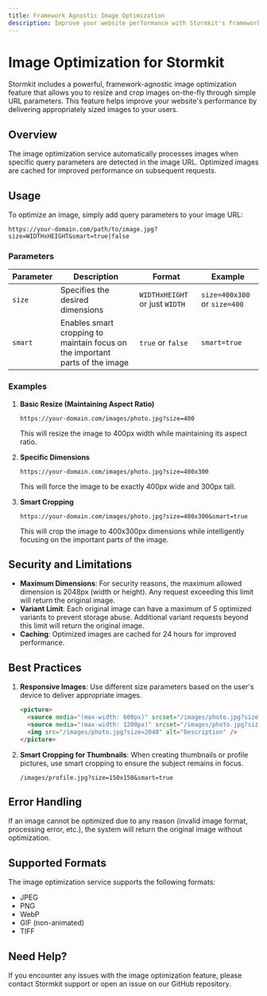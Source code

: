 ```yaml
---
title: Framework Agnostic Image Optimization
description: Improve your website performance with Stormkit's framework-agnostic image optimization. Resize, crop, and intelligently focus images using simple URL parameters. Easy implementation with built-in caching and security.
---
```


# Image Optimization for Stormkit

Stormkit includes a powerful, framework-agnostic image optimization feature that allows you to resize and crop images on-the-fly through simple URL parameters. This feature helps improve your website's performance by delivering appropriately sized images to your users.

## Overview

The image optimization service automatically processes images when specific query parameters are detected in the image URL. Optimized images are cached for improved performance on subsequent requests.

## Usage

To optimize an image, simply add query parameters to your image URL:

```
https://your-domain.com/path/to/image.jpg?size=WIDTHxHEIGHT&smart=true|false
```

### Parameters

| Parameter | Description                                                                  | Format                         | Example                      |
| --------- | ---------------------------------------------------------------------------- | ------------------------------ | ---------------------------- |
| `size`    | Specifies the desired dimensions                                             | `WIDTHxHEIGHT` or just `WIDTH` | `size=400x300` or `size=400` |
| `smart`   | Enables smart cropping to maintain focus on the important parts of the image | `true` or `false`              | `smart=true`                 |

### Examples

1. **Basic Resize (Maintaining Aspect Ratio)**

   ```
   https://your-domain.com/images/photo.jpg?size=400
   ```

   This will resize the image to 400px width while maintaining its aspect ratio.

2. **Specific Dimensions**

   ```
   https://your-domain.com/images/photo.jpg?size=400x300
   ```

   This will force the image to be exactly 400px wide and 300px tall.

3. **Smart Cropping**
   ```
   https://your-domain.com/images/photo.jpg?size=400x300&smart=true
   ```
   This will crop the image to 400x300px dimensions while intelligently focusing on the important parts of the image.

## Security and Limitations

- **Maximum Dimensions**: For security reasons, the maximum allowed dimension is 2048px (width or height). Any request exceeding this limit will return the original image.
- **Variant Limit**: Each original image can have a maximum of 5 optimized variants to prevent storage abuse. Additional variant requests beyond this limit will return the original image.
- **Caching**: Optimized images are cached for 24 hours for improved performance.

## Best Practices

1. **Responsive Images**: Use different size parameters based on the user's device to deliver appropriate images.

   ```html
   <picture>
     <source media="(max-width: 600px)" srcset="/images/photo.jpg?size=600" />
     <source media="(max-width: 1200px)" srcset="/images/photo.jpg?size=1200" />
     <img src="/images/photo.jpg?size=2048" alt="Description" />
   </picture>
   ```

2. **Smart Cropping for Thumbnails**: When creating thumbnails or profile pictures, use smart cropping to ensure the subject remains in focus.

   ```
   /images/profile.jpg?size=150x150&smart=true
   ```

## Error Handling

If an image cannot be optimized due to any reason (invalid image format, processing error, etc.), the system will return the original image without optimization.

## Supported Formats

The image optimization service supports the following formats:

- JPEG
- PNG
- WebP
- GIF (non-animated)
- TIFF

## Need Help?

If you encounter any issues with the image optimization feature, please contact Stormkit support or open an issue on our GitHub repository.
